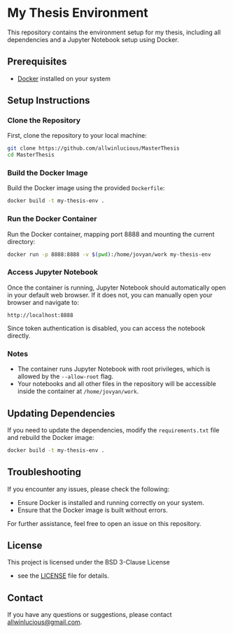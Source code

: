 
# My Thesis Environment

This repository contains the environment setup for my thesis, including all dependencies and a Jupyter Notebook setup using Docker.

## Prerequisites

- [Docker](https://docs.docker.com/get-docker/) installed on your system

## Setup Instructions

### Clone the Repository

First, clone the repository to your local machine:

```sh
git clone https://github.com/allwinlucious/MasterThesis
cd MasterThesis
```

### Build the Docker Image

Build the Docker image using the provided `Dockerfile`:

```sh
docker build -t my-thesis-env .
```

### Run the Docker Container

Run the Docker container, mapping port 8888 and mounting the current directory:

```sh
docker run -p 8888:8888 -v $(pwd):/home/jovyan/work my-thesis-env
```

### Access Jupyter Notebook

Once the container is running, Jupyter Notebook should automatically open in your default web browser. If it does not, you can manually open your browser and navigate to:

```
http://localhost:8888
```

Since token authentication is disabled, you can access the notebook directly.

### Notes

- The container runs Jupyter Notebook with root privileges, which is allowed by the `--allow-root` flag.
- Your notebooks and all other files in the repository will be accessible inside the container at `/home/jovyan/work`.

## Updating Dependencies

If you need to update the dependencies, modify the `requirements.txt` file and rebuild the Docker image:

```sh
docker build -t my-thesis-env .
```

## Troubleshooting

If you encounter any issues, please check the following:
- Ensure Docker is installed and running correctly on your system.
- Ensure that the Docker image is built without errors.

For further assistance, feel free to open an issue on this repository.

## License

This project is licensed under the BSD 3-Clause License
 - see the [LICENSE](LICENSE) file for details.

## Contact

If you have any questions or suggestions, please contact [allwinlucious@gmail.com](mailto:allwinlucious@gmail.com).
